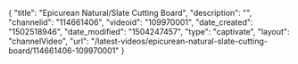 {
    "title": "Epicurean Natural\/Slate Cutting Board",
    "description": "",
    "channelid": "114661406",
    "videoid": "109970001",
    "date_created": "1502518946",
    "date_modified": "1504247457",
    "type": "captivate",
    "layout": "channelVideo",
    "url": "\/latest-videos\/epicurean-natural-slate-cutting-board\/114661406-109970001"
}
